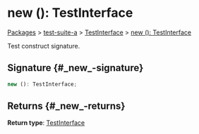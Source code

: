 # new (): TestInterface

[Packages](/) > [test-suite-a](/test-suite-a/) > [TestInterface](/test-suite-a/testinterface-interface/) > [new (): TestInterface](/test-suite-a/testinterface-interface/_new_-constructsignature)

Test construct signature.

## Signature {#\_new\_-signature}

```typescript
new (): TestInterface;
```

## Returns {#\_new\_-returns}

**Return type**: [TestInterface](/test-suite-a/testinterface-interface/)
